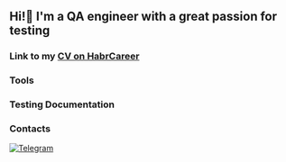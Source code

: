 ## Hi!👋 I'm a QA engineer with a great passion for testing

### Link to my [CV on HabrCareer](https://career.habr.com/mimiduza)

### Tools

### Testing Documentation

### Contacts
[![Telegram](https://img.shields.io/badge/-Telegram-090909?style=flat&logo=Telegram)](https://t.me/kifune)